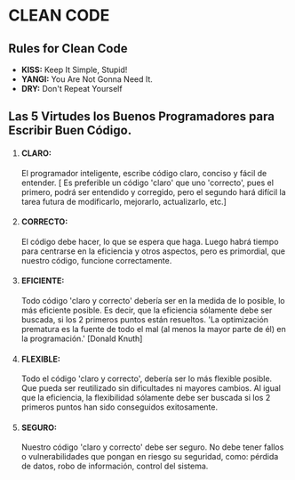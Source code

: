# CLEAN CODE 

## Rules for Clean Code

- <b>KISS:</b> Keep It Simple, Stupid!
- <b>YANGI:</b> You Are Not Gonna Need It.
- <b>DRY:</b> Don't Repeat Yourself


## Las 5 Virtudes los Buenos Programadores para Escribir Buen Código. 


1. <h4>CLARO:</h4>
   El programador inteligente, escribe código claro, conciso y fácil de entender.
   [ Es preferible un código 'claro' que uno 'correcto', pues el primero, podrá ser entendido y corregido, pero el segundo hará difícil la tarea futura de modificarlo, mejorarlo, actualizarlo, etc.]
2. <h4>CORRECTO:</h4>
   El código debe hacer, lo que se espera que haga. Luego habrá tiempo para centrarse en la eficiencia y otros aspectos, pero es primordial, que nuestro código, funcione correctamente.
3. <h4>EFICIENTE:</h4>
   Todo código 'claro y correcto' debería ser en la medida de lo posible, lo más eficiente posible. Es decir, que la eficiencia sólamente debe ser buscada, si los 2 primeros puntos están resueltos.
   'La optimización prematura es la fuente de todo el mal (al menos la mayor parte de él) en la programación.' [Donald Knuth]
4. <h4>FLEXIBLE:</h4>
   Todo el código 'claro y correcto', debería ser lo más flexible posible. Que pueda ser reutilizado sin dificultades ni mayores cambios. Al igual que la eficiencia, la flexibilidad sólamente debe ser buscada si los 2 primeros puntos han sido conseguidos exitosamente.
5. <h4>SEGURO:</h4>
   Nuestro código 'claro y correcto' debe ser seguro. No debe tener fallos o vulnerabilidades que pongan en riesgo su seguridad, como: pérdida de datos, robo de información, control del sistema.